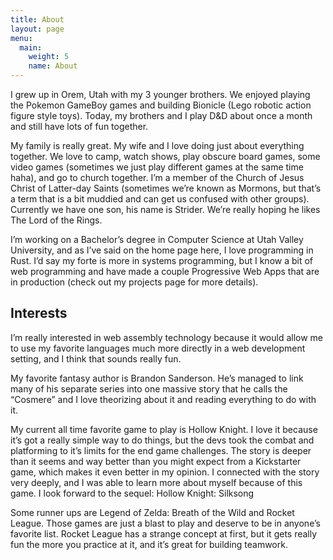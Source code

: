```yaml
---
title: About
layout: page
menu:
  main:
    weight: 5
    name: About
---
```


I grew up in Orem, Utah with my 3 younger brothers. We enjoyed playing the Pokemon GameBoy games and building Bionicle (Lego robotic action figure style toys). Today, my brothers and I play D&D about once a month and still have lots of fun together.

My family is really great. My wife and I love doing just about everything together. We love to camp, watch shows, play obscure board games, some video games (sometimes we just play different games at the same time haha), and go to church together. I’m a member of the Church of Jesus Christ of Latter-day Saints (sometimes we’re known as Mormons, but that’s a term that is a bit muddied and can get us confused with other groups). Currently we have one son, his name is Strider. We’re really hoping he likes The Lord of the Rings.

I’m working on a Bachelor’s degree in Computer Science at Utah Valley University, and as I’ve said on the home page here, I love programming in Rust. I’d say my forte is more in systems programming, but I know a bit of web programming and have made a couple Progressive Web Apps that are in production (check out my projects page for more details).

## Interests

I’m really interested in web assembly technology because it would allow me to use my favorite languages much more directly in a web development setting, and I think that sounds really fun.

My favorite fantasy author is Brandon Sanderson. He’s managed to link many of his separate series into one massive story that he calls the “Cosmere” and I love theorizing about it and reading everything to do with it.

My current all time favorite game to play is Hollow Knight. I love it because it’s got a really simple way to do things, but the devs took the combat and platforming to it’s limits for the end game challenges. The story is deeper than it seems and way better than you might expect from a Kickstarter game, which makes it even better in my opinion. I connected with the story very deeply, and I was able to learn more about myself because of this game. I look forward to the sequel: Hollow Knight: Silksong

Some runner ups are Legend of Zelda: Breath of the Wild and Rocket League. Those games are just a blast to play and deserve to be in anyone’s favorite list. Rocket League has a strange concept at first, but it gets really fun the more you practice at it, and it’s great for building teamwork.
